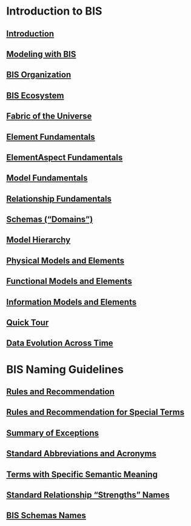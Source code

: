 # Introduction to BIS

## [Introduction](./intro/introduction)

## [Modeling with BIS](./intro/modeling-with-bis)

## [BIS Organization](./intro/bis-organization)

## [BIS Ecosystem](./intro/bis-ecosystem)

## [Fabric of the Universe](./intro/fabric-of-the-universe)

## [Element Fundamentals](./intro/element-fundamentals)

## [ElementAspect Fundamentals](./intro/aspect-fundamentals)

## [Model Fundamentals](./intro/model-fundamentals)

## [Relationship Fundamentals](./intro/relationship-fundamentals)

## [Schemas (“Domains”)](./intro/schemas-domains)

## [Model Hierarchy](./intro/model-hierarchy)

## [Physical Models and Elements](./intro/physical-models-and-elements)

## [Functional Models and Elements](./intro/functional-models-and-elements)

## [Information Models and Elements](./intro/information-models-and-elements)

## [Quick Tour](./intro/quick-tour)

## [Data Evolution Across Time](./intro/appendix-a-data-evolution-across-time)

# BIS Naming Guidelines

## [Rules and Recommendation](./naming-guidelines/rules-and-recommendations)

## [Rules and Recommendation for Special Terms](./naming-guidelines/rules-and-recommendations-for-special-terms)

## [Summary of Exceptions](./naming-guidelines/summary-of-exceptions)

## [Standard Abbreviations and Acronyms](./naming-guidelines/standard-abbreviations-and-acronyms)

## [Terms with Specific Semantic Meaning](./naming-guidelines/terms-with-specific-semantic-meaning)

## [Standard Relationship “Strengths” Names](./naming-guidelines/standard-relationship-strengths-names)

## [BIS Schemas Names](./naming-guidelines/bis-schemas-names)
